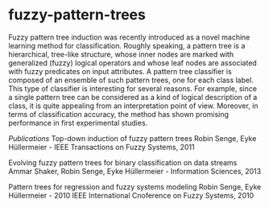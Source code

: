 fuzzy-pattern-trees
===================

Fuzzy pattern tree induction was recently introduced as a novel machine learning method for classification. Roughly speaking, a pattern tree is a hierarchical, tree-like structure, whose inner nodes are marked with generalized (fuzzy) logical operators and whose leaf nodes are associated with fuzzy predicates on input attributes. A pattern tree classifier is composed of an ensemble of such pattern trees, one for each class label. This type of classifier is interesting for several reasons. For example, since a single pattern tree can be considered as a kind of logical description of a class, it is quite appealing from an interpretation point of view. Moreover, in terms of classification accuracy, the method has shown promising performance in first experimental studies.


_Publications_
Top-down induction of fuzzy pattern trees
Robin Senge, Eyke Hüllermeier - IEEE Transactions on Fuzzy Systems, 2011

Evolving fuzzy pattern trees for binary classification on data streams
Ammar Shaker, Robin Senge, Eyke Hüllermeier - Information Sciences, 2013

Pattern trees for regression and fuzzy systems modeling
Robin Senge, Eyke Hüllermeier - 2010 IEEE International Cnoference on Fuzzy Systems, 2010


